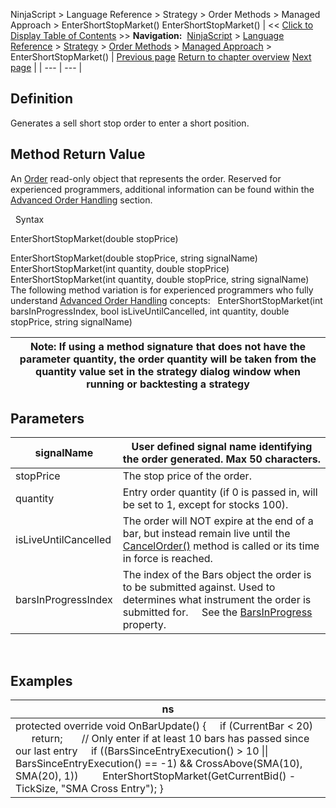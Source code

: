 ﻿
NinjaScript \> Language Reference \> Strategy \> Order Methods \> Managed Approach \> EnterShortStopMarket()
EnterShortStopMarket()
| \<\< [Click to Display Table of Contents](entershortstopmarket.md) \>\> **Navigation:**     [NinjaScript](ninjascript-1.md) \> [Language Reference](language_reference_wip-1.md) \> [Strategy](strategy-1.md) \> [Order Methods](order_methods-1.md) \> [Managed Approach](managed_approach-1.md) \> EnterShortStopMarket() | [Previous page](entershortstoplimit-1.md) [Return to chapter overview](managed_approach-1.md) [Next page](exitlong-1.md) |
| --- | --- |
## Definition
Generates a sell short stop order to enter a short position.
 
## Method Return Value
An [Order](order-1.md) read\-only object that represents the order. Reserved for experienced programmers, additional information can be found within the [Advanced Order Handling](advanced_order_handling-1.md) section.   

 
Syntax  

EnterShortStopMarket(double stopPrice)   

EnterShortStopMarket(double stopPrice, string signalName)
EnterShortStopMarket(int quantity, double stopPrice)
EnterShortStopMarket(int quantity, double stopPrice, string signalName)
 
The following method variation is for experienced programmers who fully understand [Advanced Order Handling](advanced_order_handling-1.md) concepts:
 
EnterShortStopMarket(int barsInProgressIndex, bool isLiveUntilCancelled, int quantity, double stopPrice, string signalName) 

| Note: If using a method signature that does not have the parameter quantity, the order quantity will be taken from the quantity value set in the strategy dialog window when running or backtesting a strategy |
| --- |
## 
## 
## Parameters
| signalName | User defined signal name identifying the order generated. Max 50 characters. |
| --- | --- |
| stopPrice | The stop price of the order. |
| quantity | Entry order quantity (if 0 is passed in, will be set to 1, except for stocks 100\). |
| isLiveUntilCancelled | The order will NOT expire at the end of a bar, but instead remain live until the [CancelOrder()](managed_cancelorder-1.md) method is called or its time in force is reached. |
| barsInProgressIndex | The index of the Bars object the order is to be submitted against. Used to determines what instrument the order is submitted for.      See the [BarsInProgress](barsinprogress-1.md) property. |
 
## 
## Examples
| ns |
| --- |
| protected override void OnBarUpdate() {      if (CurrentBar \< 20)          return;        // Only enter if at least 10 bars has passed since our last entry      if ((BarsSinceEntryExecution() \> 10 \|\| BarsSinceEntryExecution() \=\= \-1) \&\& CrossAbove(SMA(10), SMA(20), 1))          EnterShortStopMarket(GetCurrentBid() \- TickSize, "SMA Cross Entry"); } |
 

